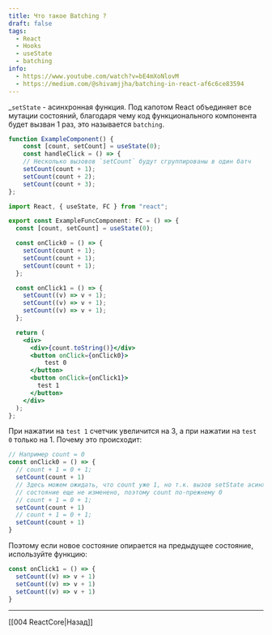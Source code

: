 ```yaml
---
title: Что такое Batching ?
draft: false
tags:
  - React
  - Hooks
  - useState
  - batching
info:
  - https://www.youtube.com/watch?v=bE4mXoNlovM
  - https://medium.com/@shivamjjha/batching-in-react-af6c6ce83594
---
```

_`setState` - асинхронная функция. Под капотом React объединяет все мутации состояний, благодаря чему код функционального компонента будет вызван 1 раз, это называется `batching`.

```jsx
function ExampleComponent() {
	const [count, setCount] = useState(0);
	const handleClick = () => {
	// Несколько вызовов `setCount` будут сгруппированы в один батч
	setCount(count + 1);
	setCount(count + 2);
	setCount(count + 3);
};
```


```jsx
import React, { useState, FC } from "react";

export const ExampleFuncComponent: FC = () => {
  const [count, setCount] = useState(0);

  const onClick0 = () => {
    setCount(count + 1);
    setCount(count + 1);
    setCount(count + 1);
  };

  const onClick1 = () => {
    setCount((v) => v + 1);
    setCount((v) => v + 1);
    setCount((v) => v + 1);
  };

  return (
    <div>
      <div>{count.toString()}</div>
      <button onClick={onClick0}>
	      test 0
      </button>
      <button onClick={onClick1}>
  	    test 1
      </button>
    </div>
  );
};
```

При нажатии на `test 1` счетчик увеличится на 3, а при нажатии на `test 0` только на 1. Почему это происходит:

```jsx
// Например count = 0
const onClick0 = () => {
  // count + 1 = 0 + 1;
  setCount(count + 1)
  // Здесь можем ожидать, что count уже 1, но т.к. вызов setState асинхронный
  // состояние еще не изменено, поэтому count по-прежнему 0
  // count + 1 = 0 + 1;
  setCount(count + 1)
  // count + 1 = 0 + 1;
  setCount(count + 1)
}
```

Поэтому если новое состояние опирается на предыдущее состояние, используйте функцию:

```jsx
const onClick1 = () => {
  setCount((v) => v + 1)
  setCount((v) => v + 1)
  setCount((v) => v + 1)
}
```

___

[[004 ReactCore|Назад]]